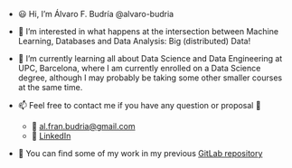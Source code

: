 - :smiley: Hi, I’m Álvaro F. Budría @alvaro-budria
- 👀 I’m interested in what happens at the intersection between Machine Learning, Databases and Data Analysis: Big (distributed) Data!
- 🌱 I’m currently learning all about Data Science and Data Engineering at UPC, Barcelona, where I am currently enrolled on a Data Science degree, although I may probably be taking some other smaller courses at the same time.
- 📫 Feel free to contact me if you have any question or proposal :slightly_smiling_face:
  - :email: al.fran.budria@gmail.com
  - :briefcase: [LinkedIn](https://www.linkedin.com/in/alvaro-budria-fernandez/)

- :raised_hands: You can find some of my work in my previous [GitLab repository](https://gitlab.com/alvaro.francesc.budria)

<!---
alvaro-budria/alvaro-budria is a ✨ special ✨ repository because its `README.md` (this file) appears on your GitHub profile.
You can click the Preview link to take a look at your changes.
--->

